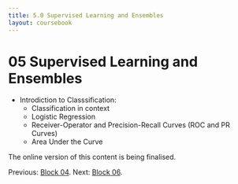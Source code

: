 ```yaml
---
title: 5.0 Supervised Learning and Ensembles
layout: coursebook
---
```

# 05 Supervised Learning and Ensembles

* Introdiction to Classsification:
  - Classification in context
  - Logistic Regression
  - Receiver-Operator and Precision-Recall Curves (ROC and PR Curves)
  - Area Under the Curve
  
The online version of this content is being finalised.

Previous: [Block 04](04.md).
Next: [Block 06](06.md).
